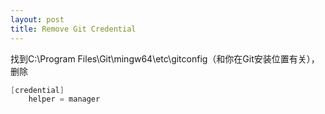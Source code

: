 ```yaml
---
layout: post
title: Remove Git Credential
---
```



找到C:\Program Files\Git\mingw64\etc\gitconfig（和你在Git安装位置有关），删除   
``` cpp
[credential]   
    helper = manager   
```
